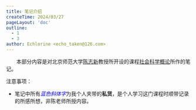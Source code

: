 ```yaml
---
title: 笔记介绍
createTime: 2024/03/27
pageLayout: 'doc'
outline:
  - 1
  - 3
author: Echlorine <echo_taken@126.com>
---
```


　　本部分内容是对北京师范大学[陈志新](http://www.sg.bnu.edu.cn/szdw/xxglx/fjs_xxglx/d1fc4c77f9e04622823d0ad135aa96e9.htm)教授所开设的课程[社会科学概论](https://space.bilibili.com/1571561781/channel/collectiondetail?sid=2586487)所作的笔记。

注意事项：
* 笔记中所有<font color="blue">*蓝色斜体字*</font>为我个人夹带的**私货**，是个人学习这门课程时顺带记录的所感所想，非陈老师所授内容。